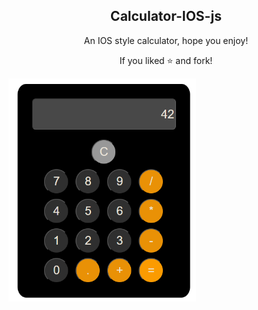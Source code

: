 <p align="center">
 <h2 align="center">Calculator-IOS-js</h2>
 <p align="center">An IOS style calculator, hope you enjoy!</p>
 <p align="center">If you liked ⭐ and fork!</p>
 <img width="300px" src="calculator-ios.png" align="center" alt="Calculator-IOS" />
 
</p>
